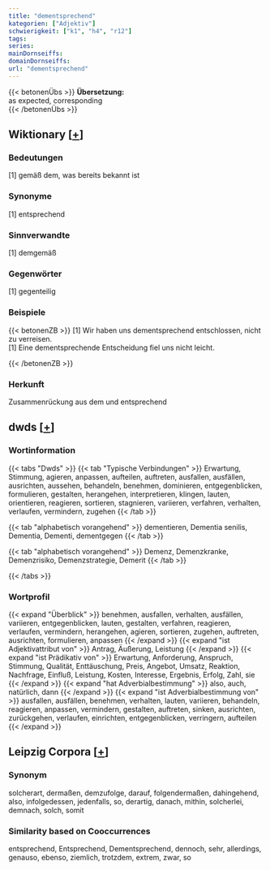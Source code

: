 ```yaml
---
title: "dementsprechend"
kategorien: ["Adjektiv"]
schwierigkeit: ["k1", "h4", "r12"]
tags:
series:
mainDornseiffs:
domainDornseiffs:
url: "dementsprechend"
---
```


{{< betonenÜbs >}}
**Übersetzung:**  
as expected, corresponding  
{{< /betonenÜbs >}}

## Wiktionary [[+](https://de.wiktionary.org/wiki/dementsprechend)]

### Bedeutungen
[1] gemäß dem, was bereits bekannt ist  

### Synonyme
[1] entsprechend  

### Sinnverwandte
[1] demgemäß  

### Gegenwörter
[1] gegenteilig  

### Beispiele
{{< betonenZB >}}
[1] Wir haben uns dementsprechend entschlossen, nicht zu verreisen.  
[1] Eine dementsprechende Entscheidung fiel uns nicht leicht.  

{{< /betonenZB >}}
### Herkunft
Zusammenrückung aus dem und entsprechend  



## dwds [[+](https://www.dwds.de/wb/dementsprechend)]

### Wortinformation
{{< tabs "Dwds" >}}
{{< tab "Typische Verbindungen" >}}
Erwartung, Stimmung, agieren, anpassen, aufteilen, auftreten, ausfallen, ausfällen, ausrichten, aussehen, behandeln, benehmen, dominieren, entgegenblicken, formulieren, gestalten, herangehen, interpretieren, klingen, lauten, orientieren, reagieren, sortieren, stagnieren, variieren, verfahren, verhalten, verlaufen, vermindern, zugehen
{{< /tab >}}

{{< tab "alphabetisch vorangehend" >}}
dementieren, Dementia senilis, Dementia, Dementi, dementgegen
{{< /tab >}}

{{< tab "alphabetisch vorangehend" >}}
Demenz, Demenzkranke, Demenzrisiko, Demenzstrategie, Demerit
{{< /tab >}}

{{< /tabs >}}

### Wortprofil
{{< expand "Überblick" >}} benehmen, ausfallen, verhalten, ausfällen, variieren, entgegenblicken, lauten, gestalten, verfahren, reagieren, verlaufen, vermindern, herangehen, agieren, sortieren, zugehen, auftreten, ausrichten, formulieren, anpassen {{< /expand >}}
{{< expand "ist Adjektivattribut von" >}} Antrag, Äußerung, Leistung {{< /expand >}}
{{< expand "ist Prädikativ von" >}} Erwartung, Anforderung, Anspruch, Stimmung, Qualität, Enttäuschung, Preis, Angebot, Umsatz, Reaktion, Nachfrage, Einfluß, Leistung, Kosten, Interesse, Ergebnis, Erfolg, Zahl, sie {{< /expand >}}
{{< expand "hat Adverbialbestimmung" >}} also, auch, natürlich, dann {{< /expand >}}
{{< expand "ist Adverbialbestimmung von" >}} ausfallen, ausfällen, benehmen, verhalten, lauten, variieren, behandeln, reagieren, anpassen, vermindern, gestalten, auftreten, sinken, ausrichten, zurückgehen, verlaufen, einrichten, entgegenblicken, verringern, aufteilen {{< /expand >}}

## Leipzig Corpora [[+](https://corpora.uni-leipzig.de/en/res?word=dementsprechend&corpusId=deu_newscrawl-public_2018)]


### Synonym
solcherart, dermaßen, demzufolge, darauf, folgendermaßen, dahingehend, also, infolgedessen, jedenfalls, so, derartig, danach, mithin, solcherlei, demnach, solch, somit


### Similarity based on Cooccurrences
entsprechend, Entsprechend, Dementsprechend, dennoch, sehr, allerdings, genauso, ebenso, ziemlich, trotzdem, extrem, zwar, so

